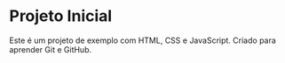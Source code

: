 # Projeto Inicial

Este é um projeto de exemplo com HTML, CSS e JavaScript. Criado para aprender Git e GitHub.
